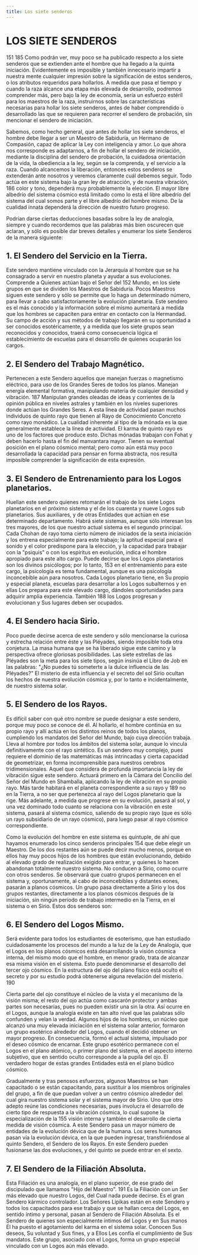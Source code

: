 ```yaml
---
title: Los siete senderos
---
```


# LOS SIETE SENDEROS

<p>
<Pin lang="es">151</Pin> <Pin lang="en">185</Pin> Como podrán ver, muy poco se ha publicado respecto a los siete senderos que se extienden ante el hombre que ha llegado a la quinta iniciación. Evidentemente es imposible y también innecesario impartir a nuestra mente cualquier impresión sobre la significación de estos senderos, o los atributos requeridos para hollarlos. A medida que pasa el tiempo y cuando la raza alcance una etapa más elevada de desarrollo, podremos comprender más, pero bajo la ley de economía, sería un esfuerzo estéril para los maestros de la raza, instruirnos sobre las características necesarias para hollar los siete senderos, antes de haber comprendido o desarrollado las que se requieren para recorrer el sendero de probación, sin mencionar el sendero de iniciación.
</p>

Sabemos, como hecho general, que antes de hollar los siete senderos, el hombre debe llegar a ser un Maestro de Sabiduría, un Hermano de Compasión, capaz de aplicar la Ley con inteligencia y amor. Lo que ahora nos corresponde es adaptarnos, a fin de hollar el sendero de iniciación, mediante la disciplina del sendero de probación, la cuidadosa orientación de la vida, la obediencia a la ley, según se la comprenda, y el servicio a la raza. Cuando alcancemos la liberación, entonces estos senderos se extenderán ante nosotros y veremos claramente cuál debemos seguir. Todo actúa en este sistema bajo la gran ley de atracción, y de nuestra vibración, <Pin lang="en">186</Pin> color y tono, dependerá muy probablemente la elección. El mayor libre albedrío del sistema cósmico está limitado como lo está el libre albedrío del sistema del cual somos parte y el libre albedrío del hombre mismo. De la cualidad innata dependerá la dirección de nuestro futuro progreso.

Podrían darse ciertas deducciones basadas sobre la ley de analogía, siempre y cuando recordemos que las palabras más bien oscurecen que aclaran, y sólo es posible dar breves detalles y enumerar los siete Senderos de la manera siguiente:

## 1. El Sendero del Servicio en la Tierra.

Este sendero mantiene vinculado con la Jerarquía al hombre que se ha consagrado a servir en nuestro planeta y ayudar a sus evoluciones. Comprende a Quienes actúan bajo el Señor del <Pin lang="es">152</Pin> Mundo, en los siete grupos en que se dividen los Maestros de Sabiduría. Pocos Maestros siguen este sendero y sólo se permite que lo haga un determinado número, para llevar a cabo satisfactoriamente la evolución planetaria. Este sendero es el más conocido y la información sobre el mismo aumentará a medida que los hombres se capaciten para entrar en contacto con la Hermandad. Su campo de acción y sus métodos de trabajo llegarán en su oportunidad a ser conocidos esotéricamente, y a medida que los siete grupos sean reconocidos y conocidos, traerá como consecuencia lógica el establecimiento de escuelas para el desarrollo de quienes ocuparán los cargos.

## 2. El Sendero del Trabajo Magnético.

Pertenecen a este Sendero aquellos que manejan fuerzas o magnetismo eléctrico, para uso de los Grandes Seres de todos los planos. Manejan energía elemental formativa, manipulando materia de cualquier densidad y vibración. <Pin lang="en">187</Pin> Manipulan grandes oleadas de ideas y corrientes de la opinión pública en niveles astrales y también en los niveles superiores donde actúan los Grandes Seres. A esta línea de actividad pasan muchos individuos de quinto rayo que tienen al Rayo de Conocimiento Concreto como rayo monádico. La cualidad inherente al tipo de la mónada es la que generalmente establece la línea de actividad. El karma de quinto rayo es uno de los factores que produce esto. Dichas mónadas trabajan con Fohat y deben hacerlo hasta el fin del manvantara mayor. Tienen su eventual posición en el plano cósmico mental; pero como aún está muy poco desarrollada la capacidad para pensar en forma abstracta, nos resulta imposible comprender la significación de esta expresión.

## 3. El Sendero de Entrenamiento para los Logos planetarios.

Huellan este sendero quienes retomarán el trabajo de los siete Logos planetarios en el próximo sistema y el de los cuarenta y nueve Logos sub planetarios. Sus auxiliares, y de otras Entidades que actúan en ese determinado departamento. Habrá siete sistemas, aunque sólo interesan los tres mayores, de los que nuestro actual sistema es el segundo principal. Cada Chohan de rayo toma cierto número de iniciados de la sexta iniciación y los entrena especialmente para este trabajo; la aptitud especial para el sonido y el color predispone para la elección, y la capacidad para trabajar con la "psiquis" o con los espíritus en evolución, indica el hombre apropiado para este alto cargo. Puede decirse que los Logos planetarios son los divinos psicólogos; por lo tanto, <Pin lang="es">153</Pin> en el entrenamiento para este cargo, la psicología es tema fundamental, aunque es una psicología inconcebible aún para nosotros. Cada Logos planetario tiene, en Su propio y especial planeta, escuelas para desarrollar a los Logos subalternos y en ellas Los prepara para este elevado cargo, dándoles oportunidades para adquirir amplia experiencia. También <Pin lang="en">188</Pin> los Logos progresan y evolucionan y Sus lugares deben ser ocupados.

## 4. El Sendero hacia Sirio.

Poco puede decirse acerca de este sendero y sólo mencionarse la curiosa y estrecha relación entre éste y las Pléyades, siendo imposible toda otra conjetura. La masa humana que se ha liberado sigue este camino y la perspectiva ofrece gloriosas posibilidades. Las siete estrellas de las Pléyades son la meta para los siete tipos, según insinúa el Libro de Job en las palabras: "¿No puedes tú someterte a la dulce influencia de las Pléyades?" El misterio de esta influencia y el secreto del sol Sirio ocultan los hechos de nuestra evolución cósmica y, por lo tanto e incidentalmente, de nuestro sistema solar.

## 5. El Sendero de los Rayos.

Es difícil saber con qué otro nombre se puede designar a este sendero, porque muy poco se conoce de él. Al hollarlo, el hombre continúa en su propio rayo y allí actúa en los distintos reinos de todos los planos, cumpliendo los mandatos del Señor del Mundo, bajo cuya dirección trabaja. Lleva al hombre por todos los ámbitos del sistema solar, aunque lo vincula definitivamente con el rayo sintético. Es un sendero muy complejo, pues requiere el dominio de las matemáticas más intrincadas y cierta capacidad de geometrizar, en forma incomprensible para nuestros cerebros tridimensionales. Aquel que considera de profunda importancia la ley de vibración sigue este sendero. Actuará primero en la Cámara del Concilio del Señor del Mundo en Shamballa, aplicando la ley de vibración en su propio rayo. Más tarde habitará en el planeta correspondiente a su rayo y <Pin lang="en">189</Pin> no en la Tierra, a no ser que pertenezca al rayo del Logos planetario que la rige. Más adelante, a medida que progrese en su evolución, pasará al sol, y una vez dominado todo cuanto se relaciona con la vibración en este sistema, pasará al sistema cósmico, saliendo de su propio rayo (que es sólo un rayo subsidiario de un rayo cósmico), para luego pasar al rayo cósmico correspondiente.

Como la evolución del hombre en este sistema es quíntuple, de ahí que hayamos enumerado los cinco senderos principales <Pin lang="es">154</Pin> que debe elegir un Maestro. De los dos restantes aún se puede decir mucho menos, porque en ellos hay muy pocos hijos de los hombres que están evolucionando, debido al elevado grado de realización exigido para entrar, y quienes lo hacen abandonan totalmente nuestro sistema. No conducen a Sirio, como ocurre con otros senderos. Se observará que cuatro grupos permanecen en el sistema y, oportunamente, al cabo de inconcebibles y distantes eones, pasarán a planos cósmicos. Un grupo pasa directamente a Sirio y los dos grupos restantes, directamente a los planos cósmicos después de la iniciación, sin ningún período de trabajo intermedio en la Tierra, en el sistema o en Sirio. Estos dos senderos son:

## 6. El Sendero del Logos Mismo.

Será evidente para todos los estudiantes de esoterismo, que han estudiado cuidadosamente los procesos del mundo a la luz de la Ley de Analogía, que el Logos en los planos cósmicos está desarrollando la visión cósmica interna, del mismo modo que el hombre, en menor grado, trata de alcanzar esa misma visión en el sistema. Esto puede denominarse el desarrollo del tercer ojo cósmico. En la estructura del ojo del plano físico está oculto el secreto y por su estudio podrá obtenerse alguna revelación del misterio. <Pin lang="en">190</Pin>

Cierta parte del ojo constituye el núcleo de la vista y el mecanismo de la visión misma; el resto del ojo actúa como cascarón protector y ambas partes son necesarias, pues no pueden existir una sin la otra. Así ocurre en el Logos, aunque la analogía existe en tan alto nivel que las palabras sólo confunden y velan la verdad. Algunos hijos de los hombres, un núcleo que alcanzó una muy elevada iniciación en el sistema solar anterior, formaron un grupo esotérico alrededor del Logos, cuando él decidió obtener un mayor progreso. En consecuencia, formó el actual sistema, impulsado por el deseo cósmico de encarnar. Este grupo esotérico permanece con el Logos en el plano atómico, o primer plano del sistema, en el aspecto interno subjetivo, que en sentido oculto corresponde a la pupila del ojo. El verdadero hogar de estas grandes Entidades está en el plano búdico cósmico.

Gradualmente y tras penosos esfuerzos, algunos Maestros se han capacitado o se están capacitando, para sustituir a los miembros originales del grupo, a fin de que puedan volver a un centro cósmico alrededor del cual gira nuestro sistema solar y el sistema mayor de Sirio. Uno que otro adepto reúne las condiciones necesarias, pues involucra el desarrollo de cierto tipo de respuesta a la vibración cósmica, lo cual supone la especialización de la <Pin lang="es">155</Pin> visión interna y también el desarrollo de cierta medida de visión cósmica. A este Sendero pasa un mayor número de entidades de la evolución dévica que de la humana. Los seres humanos pasan vía la evolución dévica, en la que pueden ingresar, transfiriéndose al quinto Sendero, el Sendero de los Rayos. En este Sendero pueden fusionarse las dos evoluciones, y del quinto se puede entrar en el sexto.

## 7. El Sendero de la Filiación Absoluta.

Esta Filiación es una analogía, en el plano superior, de ese grado del discipulado que llamamos "Hijo del Maestro". <Pin lang="en">191</Pin> Es la Filiación con un Ser más elevado que nuestro Logos, del Cual nada puede decirse. Es el gran Sendero kármico controlador. Los Señores Lipikas están en este Sendero y todos los capacitados para ese trabajo y que se hallan cerca del Logos, en sentido íntimo y personal, pasan al Sendero de Filiación Absoluta. Es el Sendero de quienes son especialmente íntimos del Logos y en Sus manos Él ha puesto el agotamiento del karma en el sistema solar. Conocen Sus deseos, Su voluntad y Sus fines, y a Ellos Les confía el cumplimiento de Sus mandatos. Este grupo, asociado con el Logos, forma un grupo especial vinculado con un Logos aún más elevado.
